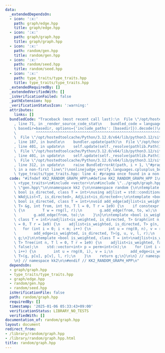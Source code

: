 ```yaml
---
data:
  _extendedDependsOn:
  - icon: ':x:'
    path: graph/edge.hpp
    title: graph/edge.hpp
  - icon: ':x:'
    path: graph/graph.hpp
    title: graph/graph.hpp
  - icon: ':x:'
    path: random/gen.hpp
    title: random/gen.hpp
  - icon: ':x:'
    path: random/seed.hpp
    title: random/seed.hpp
  - icon: ':x:'
    path: type_traits/type_traits.hpp
    title: type_traits/type_traits.hpp
  _extendedRequiredBy: []
  _extendedVerifiedWith: []
  _isVerificationFailed: false
  _pathExtension: hpp
  _verificationStatusIcon: ':warning:'
  attributes:
    links: []
  bundledCode: "Traceback (most recent call last):\n  File \"/opt/hostedtoolcache/Python/3.12.0/x64/lib/python3.12/site-packages/onlinejudge_verify/documentation/build.py\"\
    , line 71, in _render_source_code_stat\n    bundled_code = language.bundle(stat.path,\
    \ basedir=basedir, options={'include_paths': [basedir]}).decode()\n          \
    \         ^^^^^^^^^^^^^^^^^^^^^^^^^^^^^^^^^^^^^^^^^^^^^^^^^^^^^^^^^^^^^^^^^^^^^^^^^^^^^^^^^\n\
    \  File \"/opt/hostedtoolcache/Python/3.12.0/x64/lib/python3.12/site-packages/onlinejudge_verify/languages/cplusplus.py\"\
    , line 187, in bundle\n    bundler.update(path)\n  File \"/opt/hostedtoolcache/Python/3.12.0/x64/lib/python3.12/site-packages/onlinejudge_verify/languages/cplusplus_bundle.py\"\
    , line 401, in update\n    self.update(self._resolve(pathlib.Path(included), included_from=path))\n\
    \  File \"/opt/hostedtoolcache/Python/3.12.0/x64/lib/python3.12/site-packages/onlinejudge_verify/languages/cplusplus_bundle.py\"\
    , line 401, in update\n    self.update(self._resolve(pathlib.Path(included), included_from=path))\n\
    \  File \"/opt/hostedtoolcache/Python/3.12.0/x64/lib/python3.12/site-packages/onlinejudge_verify/languages/cplusplus_bundle.py\"\
    , line 312, in update\n    raise BundleErrorAt(path, i + 1, \"#pragma once found\
    \ in a non-first line\")\nonlinejudge_verify.languages.cplusplus_bundle.BundleErrorAt:\
    \ type_traits/type_traits.hpp: line 4: #pragma once found in a non-first line\n"
  code: "#ifndef KK2_RANDOM_GRAPH_HPP\n#define KK2_RANDOM_GRAPH_HPP 1\n\n#include\
    \ <type_traits>\n#include <vector>\n\n#include \"../graph/graph.hpp\"\n#include\
    \ \"gen.hpp\"\n\nnamespace kk2 {\n\nnamespace random {\n\ntemplate <bool is_weighted,\
    \ bool is_directed, class T = int>\nusing adjlist = std::conditional<is_weighted,\
    \ WAdjList<T, is_directed>, AdjList<is_directed>>;\n\ntemplate <bool is_weighted,\
    \ bool is_directed, class T = int>\nvoid add_edge(adjlist<is_weighted, is_directed,\
    \ T> &g, int from, int to, T l = 0, T r = 1e9) {\n    if constexpr (is_weighted)\
    \ {\n        T w = rng(l, r);\n        g.add_edge(from, to, w);\n    } else {\n\
    \        g.add_edge(from, to);\n    }\n}\n\ntemplate <bool is_weighted, bool is_directed,\
    \ class T = int>\nadjlist<is_weighted, is_directed, T> Graph(int n, int m, T l\
    \ = 0, T r = 1e9) {\n    adjlist<is_weighted, is_directed, T> g(n, false);\n \
    \   for (int i = 0; i < m; i++) {\n        int u = rng(0, n), v = rng(0, n);\n\
    \        add_edge<is_weighted, is_directed, T>(g, u, v, l, r);\n    }\n    return\
    \ g;\n}\n\ntemplate <bool is_weighted, class T = int>\nadjlist<is_weighted, false,\
    \ T> Tree(int n, T l = 0, T r = 1e9) {\n    adjlist<is_weighted, false, T> g(n,\
    \ false);\n    std::vector<int> p = perm<int>(n);\n    for (int i = 1; i < n;\
    \ i++) {\n        int u = rng(0, i), v = i;\n        add_edge<is_weighted, false,\
    \ T>(g, p[u], p[v], l, r);\n    }\n    return g;\n}\n\n} // namespace random\n\
    \n} // namespace kk2\n\n#endif // KK2_RANDOM_GRAPH_HPP\n"
  dependsOn:
  - graph/graph.hpp
  - type_traits/type_traits.hpp
  - graph/edge.hpp
  - random/gen.hpp
  - random/seed.hpp
  isVerificationFile: false
  path: random/graph.hpp
  requiredBy: []
  timestamp: '2025-01-06 05:33:43+09:00'
  verificationStatus: LIBRARY_NO_TESTS
  verifiedWith: []
documentation_of: random/graph.hpp
layout: document
redirect_from:
- /library/random/graph.hpp
- /library/random/graph.hpp.html
title: random/graph.hpp
---
```

